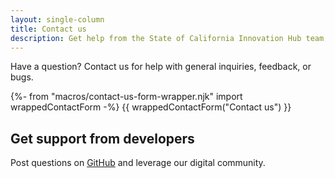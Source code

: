 ```yaml
---
layout: single-column
title: Contact us
description: Get help from the State of California Innovation Hub team, post questions, and share technical information with fellow developers.
---
```


<p class="text-lead">Have a question? Contact us for help with general inquiries, feedback, or bugs.</p>

{%- from "macros/contact-us-form-wrapper.njk" import wrappedContactForm -%}
{{ wrappedContactForm("Contact us") }}

## Get support from developers

Post questions on [GitHub](https://github.com/cagov/design-system) and leverage our digital community.

